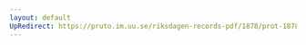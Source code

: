 ```yaml
---
layout: default
UpRedirect: https://pruto.im.uu.se/riksdagen-records-pdf/1878/prot-1878--ak--002.pdf
---
```

